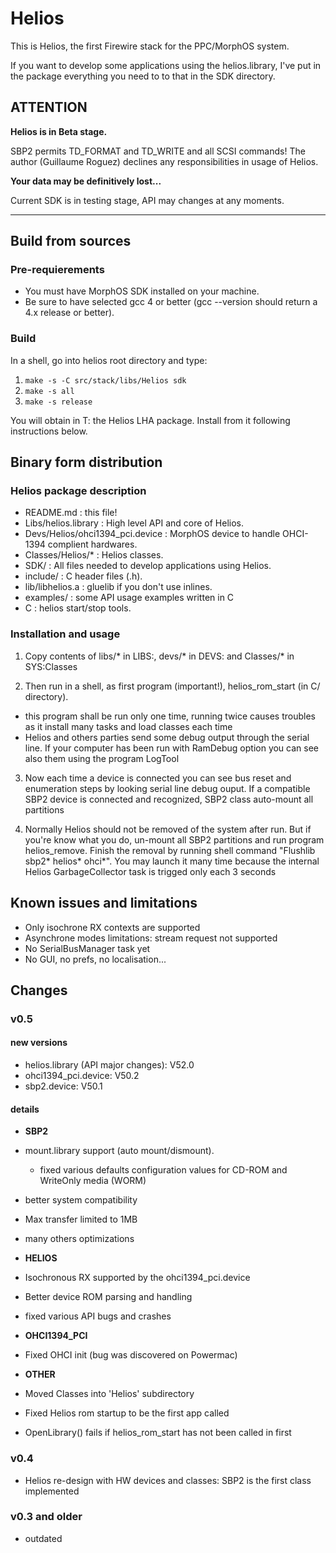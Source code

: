 # Helios

This is Helios, the first Firewire stack for the PPC/MorphOS system.

If you want to develop some applications using the helios.library,
I've put in the package everything you need to to that in the SDK directory.


## ATTENTION

**Helios is in Beta stage.**

SBP2 permits TD\_FORMAT and TD\_WRITE and all SCSI commands!
The author (Guillaume Roguez) declines any responsibilities in usage of Helios.

**Your data may be definitively lost...**

Current SDK is in testing stage, API may changes at any moments.

***

## Build from sources

### Pre-requierements

- You must have MorphOS SDK installed on your machine.
- Be sure to have selected gcc 4 or better (gcc --version should return a 4.x release or better).

### Build

In a shell, go into helios root directory and type:

1. ```make -s -C src/stack/libs/Helios sdk```
2. ```make -s all```
3. ```make -s release```

You will obtain in T: the Helios LHA package. Install from it following instructions below.

## Binary form distribution

### Helios package description

- README.md                       : this file!
- Libs/helios.library             : High level API and core of Helios.
- Devs/Helios/ohci1394_pci.device : MorphOS device to handle OHCI-1394 complient hardwares.
- Classes/Helios/*                : Helios classes.
- SDK/                            : All files needed to develop applications using Helios.
 - include/                      : C header files (.h).
 - lib/libhelios.a               : gluelib if you don't use inlines.
 - examples/                     : some API usage examples written in C
- C                               : helios start/stop tools.

### Installation and usage

1. Copy contents of libs/* in LIBS:, devs/* in DEVS: and Classes/* in SYS:Classes

2. Then run in a shell, as first program (important!), helios\_rom\_start (in C/ directory).
 - this program shall be run only one time, running twice causes troubles as it install
many tasks and load classes each time
 - Helios and others parties send some debug output through the serial line.
If your computer has been run with RamDebug option you can see also them using
the program LogTool

3. Now each time a device is connected you can see bus reset and enumeration steps
by looking serial line debug ouput.
If a compatible SBP2 device is connected and recognized, SBP2 class auto-mount all partitions

4. Normally Helios should not be removed of the system after run.
But if you're know what you do, un-mount all SBP2 partitions and run program helios_remove.
Finish the removal by running shell command "Flushlib sbp2* helios* ohci*".
You may launch it many time because the internal Helios GarbageCollector task is trigged
only each 3 seconds


## Known issues and limitations

- Only isochrone RX contexts are supported
- Asynchrone modes limitations: stream request not supported
- No SerialBusManager task yet
- No GUI, no prefs, no localisation...

## Changes

### v0.5

#### new versions
 - helios.library (API major changes): V52.0
 - ohci1394_pci.device: V50.2
 - sbp2.device: V50.1
    
#### details
- __SBP2__
 - mount.library support (auto mount/dismount).
   - fixed various defaults configuration values for CD-ROM and WriteOnly media (WORM)
 - better system compatibility
 - Max transfer limited to 1MB
 - many others optimizations

- __HELIOS__
 - Isochronous RX supported by the ohci1394_pci.device
 - Better device ROM parsing and handling
 - fixed various API bugs and crashes

- __OHCI1394_PCI__
 - Fixed OHCI init (bug was discovered on Powermac)

- __OTHER__
 - Moved Classes into 'Helios' subdirectory
 - Fixed Helios rom startup to be the first app called
 - OpenLibrary() fails if helios_rom_start has not been called in first

### v0.4

- Helios re-design with HW devices and classes: SBP2 is the first class implemented

### v0.3 and older

- outdated
